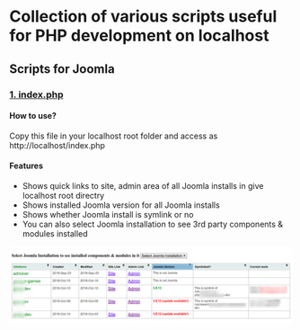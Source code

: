 # Collection of various scripts useful for PHP development on localhost

## Scripts for Joomla

### [1. index.php](https://github.com/manojLondhe/scripts-for-localhost/blob/master/index.php)

####  How to use? 

Copy this file in your localhost root folder and access as http://localhost/index.php

####  Features

- Shows quick links to site, admin area of all Joomla installs in give localhost root directry
- Shows installed Joomla version for all Joomla installs
- Shows whether Joomla install is symlink or no
- You can also select Joomla installation to see 3rd party components & modules installed

![Screenshot 1](images/index-php-localhost.png)
